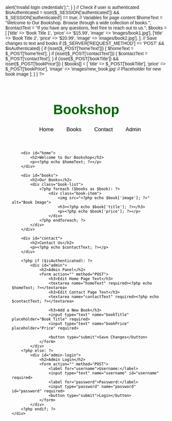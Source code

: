 <?php
session_start();

// Predefined username and password
$valid_username = "almanhal";
$valid_password = "almanhal123";

// Handle login and saving
if ($_SERVER['REQUEST_METHOD'] == 'POST') {
    if ($_POST['username'] === $valid_username && $_POST['password'] === $valid_password) {
        $_SESSION['authenticated'] = true;
    } else {
        echo "<script>alert('Invalid login credentials');</script>";
    }
}

// Check if user is authenticated
$isAuthenticated = isset($_SESSION['authenticated']) && $_SESSION['authenticated'] == true;

// Variables for page content
$homeText = "Welcome to Our Bookshop. Browse through a wide collection of books.";
$contactText = "If you have any questions, feel free to reach out to us.";
$books = [
    ['title' => 'Book Title 1', 'price' => '$15.99', 'image' => 'images/book1.jpg'],
    ['title' => 'Book Title 2', 'price' => '$20.99', 'image' => 'images/book2.jpg'],
];

// Save changes to text and books
if ($_SERVER['REQUEST_METHOD'] == 'POST' && $isAuthenticated) {
    if (isset($_POST['homeText'])) {
        $homeText = $_POST['homeText'];
    }
    if (isset($_POST['contactText'])) {
        $contactText = $_POST['contactText'];
    }
    if (isset($_POST['bookTitle']) && isset($_POST['bookPrice'])) {
        $books[] = [
            'title' => $_POST['bookTitle'],
            'price' => $_POST['bookPrice'],
            'image' => 'images/new_book.jpg' // Placeholder for new book image
        ];
    }
}

?>

<!DOCTYPE html>
<html lang="en">
<head>
    <meta charset="UTF-8">
    <meta name="viewport" content="width=device-width, initial-scale=1.0">
    <title>Bookshop</title>
    <link rel="stylesheet" href="style.css">
</head>
<body>
    <div class="background-image" style="background-image: url('images/background.jpg');">
        <header>
            <h1>Bookshop</h1>
            <nav>
                <ul>
                    <li><a href="#home">Home</a></li>
                    <li><a href="#books">Books</a></li>
                    <li><a href="#contact">Contact</a></li>
                    <li><a href="#admin">Admin</a></li>
                </ul>
            </nav>
        </header>

        <div id="home">
            <h2>Welcome to Our Bookshop</h2>
            <p><?php echo $homeText; ?></p>
        </div>

        <div id="books">
            <h2>Our Books</h2>
            <div class="book-list">
                <?php foreach ($books as $book): ?>
                    <div class="book-item">
                        <img src="<?php echo $book['image']; ?>" alt="Book Image">
                        <h3><?php echo $book['title']; ?></h3>
                        <p><?php echo $book['price']; ?></p>
                    </div>
                <?php endforeach; ?>
            </div>
        </div>

        <div id="contact">
            <h2>Contact Us</h2>
            <p><?php echo $contactText; ?></p>
        </div>

        <?php if ($isAuthenticated): ?>
            <div id="admin">
                <h2>Admin Panel</h2>
                <form action="" method="POST">
                    <h3>Edit Home Page Text</h3>
                    <textarea name="homeText" required><?php echo $homeText; ?></textarea>
                    <h3>Edit Contact Page Text</h3>
                    <textarea name="contactText" required><?php echo $contactText; ?></textarea>

                    <h3>Add a New Book</h3>
                    <input type="text" name="bookTitle" placeholder="Book Title" required>
                    <input type="text" name="bookPrice" placeholder="Price" required>

                    <button type="submit">Save Changes</button>
                </form>
            </div>
        <?php else: ?>
            <div id="admin-login">
                <h2>Admin Login</h2>
                <form action="" method="POST">
                    <label for="username">Username:</label>
                    <input type="text" name="username" id="username" required>
                    <label for="password">Password:</label>
                    <input type="password" name="password" id="password" required>
                    <button type="submit">Login</button>
                </form>
            </div>
        <?php endif; ?>
    </div>
</body>
</html>

<style>
    body {
        font-family: Arial, sans-serif;
    }

    .background-image {
        background-size: cover;
        height: 100vh;
        padding: 20px;
        color: black;
    }

    header h1 {
        color: darkgreen;
        text-align: center;
        font-size: 3em;
    }

    nav ul {
        display: flex;
        justify-content: center;
        list-style: none;
    }

    nav ul li {
        margin: 0 20px;
    }

    nav ul li a {
        color: black;
        text-decoration: none;
        font-size: 1.2em;
    }

    h2 {
        text-align: center;
        font-size: 2em;
    }

    .book-list {
        display: flex;
        justify-content: center;
        flex-wrap: wrap;
    }

    .book-item {
        text-align: center;
        margin: 20px;
    }

    .book-item img {
        width: 150px;
        height: 200px;
    }

    #admin {
        background-color: rgba(255, 255, 255, 0.8);
        padding: 20px;
        border-radius: 10px;
        margin-top: 30px;
    }

    #admin-login {
        text-align: center;
        padding: 20px;
        background-color: rgba(255, 255, 255, 0.8);
        border-radius: 10px;
    }

    input, textarea {
        width: 100%;
        padding: 10px;
        margin: 10px 0;
        font-size: 1em;
    }

    button {
        padding: 10px 20px;
        font-size: 1.2em;
        background-color: darkgreen;
        color: white;
        border: none;
        cursor: pointer;
    }

    button:hover {
        background-color: green;
    }
</style>

<script>
    // Additional JavaScript code can be added if necessary
</script>
